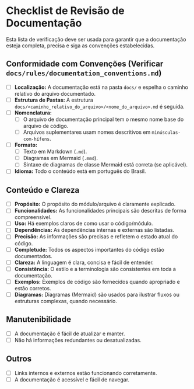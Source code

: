 # Checklist de Revisão de Documentação

Esta lista de verificação deve ser usada para garantir que a documentação esteja completa, precisa e siga as convenções estabelecidas.

## Conformidade com Convenções (Verificar `docs/rules/documentation_conventions.md`)

- [ ] **Localização:** A documentação está na pasta `docs/` e espelha o caminho relativo do arquivo documentado.
- [ ] **Estrutura de Pastas:** A estrutura `docs/<caminho_relativo_do_arquivo>/<nome_do_arquivo>.md` é seguida.
- [ ] **Nomenclatura:**
    - [ ] O arquivo de documentação principal tem o mesmo nome base do arquivo de código.
    - [ ] Arquivos suplementares usam nomes descritivos em `minúsculas-com-hífens`.
- [ ] **Formato:**
    - [ ] Texto em Markdown (`.md`).
    - [ ] Diagramas em Mermaid (`.mmd`).
    - [ ] Sintaxe de diagramas de classe Mermaid está correta (se aplicável).
- [ ] **Idioma:** Todo o conteúdo está em português do Brasil.

## Conteúdo e Clareza

- [ ] **Propósito:** O propósito do módulo/arquivo é claramente explicado.
- [ ] **Funcionalidades:** As funcionalidades principais são descritas de forma compreensível.
- [ ] **Uso:** Há exemplos claros de como usar o código/módulo.
- [ ] **Dependências:** As dependências internas e externas são listadas.
- [ ] **Precisão:** As informações são precisas e refletem o estado atual do código.
- [ ] **Completude:** Todos os aspectos importantes do código estão documentados.
- [ ] **Clareza:** A linguagem é clara, concisa e fácil de entender.
- [ ] **Consistência:** O estilo e a terminologia são consistentes em toda a documentação.
- [ ] **Exemplos:** Exemplos de código são fornecidos quando apropriado e estão corretos.
- [ ] **Diagramas:** Diagramas (Mermaid) são usados para ilustrar fluxos ou estruturas complexas, quando necessário.

## Manutenibilidade

- [ ] A documentação é fácil de atualizar e manter.
- [ ] Não há informações redundantes ou desatualizadas.

## Outros

- [ ] Links internos e externos estão funcionando corretamente.
- [ ] A documentação é acessível e fácil de navegar.